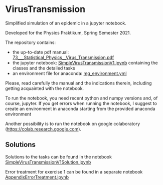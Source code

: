 # VirusTransmission

Simplified simulation of an epidemic in a jupyter notebook.

Developed for the Physics Praktikum, Spring Semester 2021.

The repository contains:

- the up-to-date pdf manual: [73___Statistical_Physics__Virus_Transmission.pdf](./73___Statistical_Physics__Virus_Transmission.pdf)
- the jupyter notebook: [SimpleVirusTransmissionV1.ipynb](./SimpleVirusTransmissionV1.ipynb) containing the classes and the detailed tasks
- an environment file for anaconda: [mg_environment.yml](mg_environment.yml)

Please, read carefully the manual and the indications therein, including getting acquainted with the notebook.

To run the notebook, you need recent python and numpy versions and, of course, jupyter.
If you get errors when running the notebook, I suggest to create an environment in anaconda starting from the provided anaconda environment

Another possibility is to run the notebook on google colaboratory (https://colab.research.google.com).


## Solutions

Solutions to the tasks can be found in the notebook [SimpleVirusTransmissionV1Solution.ipynb](./SimpleVirusTransmissionV1Solution.ipynb)

Error treatment for exercise 1 can be found in a separate notebook [AppendixErrorTreatment.ipynb](./AppendixErrorTreatment.ipynb)
